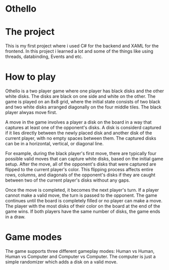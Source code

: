 # Othello

# The project 
This is my first project where i used C# for the backend and XAML for the frontend. In this project i learned a lot and some of the things like using threads, databinding, Events and etc. 

# How to play 
Othello is a two player game where one player has black disks and the other white disks. The disks are black on one side and white on the other. The game is played on an 8x8 grid, where the initial state consists of two black and two white disks arranged diagonally on the four middle tiles. The black player alwyas move first. 

A move in the game involves a player a disk on the board in a way that captures at least one of the opponent's disks. A disk is considerd captured if it lies directly between the newly placed disk and another disk of the current player, with no empty spaces between them. The captured disks can be in a horizontal, vertical, or diagonal line. 

For example, during the black player's first move, there are typically four possible valid moves that can capture white disks, based on the initial game setup. After the move, all of the opponent's disks that were captured are flipped to the current player's color. This flipping process affects entire rows, columns, and diagonals of the opponent's disks if they are caught between two of the current player's disks without any gaps.

Once the move is completed, it becomes the next player's turn. If a player cannot make a valid move, the turn is passed to the opponent. The game continues until the board is completely filled or no player can make a move. The player with the most disks of their color on the board at the end of the game wins. If both players have the same number of disks, the game ends in a draw.

# Game modes
The game supports three different gameplay modes: Human vs Human, Human vs Computer and Computer vs Computer. The computer is just a simple randomizer which adds a disk on a valid move. 
